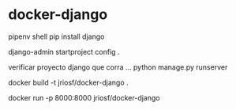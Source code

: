 # docker-django

pipenv shell
pip install django

django-admin startproject config .

verificar proyecto django que corra ...
python manage.py runserver

docker build -t jriosf/docker-django .

docker run -p 8000:8000 jriosf/docker-django




